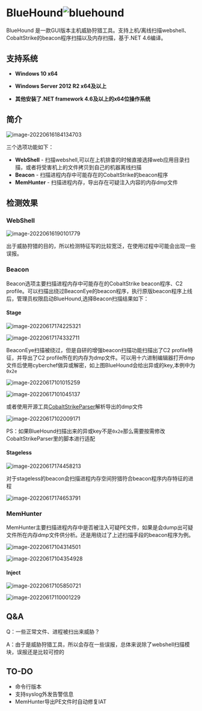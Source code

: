 # BlueHound![bluehound](img/bluehound.png)

BlueHound 是一款GUI版本主机威胁狩猎工具。支持上机/离线扫描webshell、CobaltStrike的beacon程序扫描以及内存扫描，基于.NET 4.6编译。

## 支持系统

- **Windows 10 x64**

- **Windows Server 2012 R2 x64及以上**

- **其他安装了.NET framework 4.6及以上的x64位操作系统**

  

## 简介

![image-20220616184134703](img/dashboard.png)

三个选项功能如下：

- **WebShell** - 扫描webshell,可以在上机排查的时候直接选择web应用目录扫描，或者将受害机上的文件拷贝到自己的机器离线扫描
- **Beacon** - 扫描进程内存中可能存在的CobaltStrike的beacon程序
- **MemHunter** - 扫描进程内存，导出存在可疑注入内容的内存dmp文件

## 检测效果

### WebShell

![image-20220616190101779](img/webshell.png)

出于威胁狩猎的目的，所以检测特征写的比较宽泛，在使用过程中可能会出现一些误报。

### Beacon

Beacon选项主要扫描进程内存中可能存在的CobaltStrike beacon程序、C2 profile。可以扫描出绕过BeaconEye的beacon程序，执行原版beacon程序上线后，管理员权限启动BlueHound,选择Beacon扫描结果如下：

#### Stage

![image-20220617174225321](img/beaconeye-satge.png)

![image-20220617174332711](img/hound-c2.png)

BeaconEye扫描被绕过，但是自研的增强beacon扫描功能扫描出了C2 profile特征，并导出了C2 profile所在的内存为dmp文件。可以用十六进制编辑器打开dmp文件后使用cyberchef做异或解密，如上图BlueHound会给出异或的key,本例中为`0x2e`

![image-20220617101015259](img/hxd.png)

![image-20220617101045137](img/cyberchef.png)

或者使用开源工具[CobaltStrikeParser](https://github.com/Sentinel-One/CobaltStrikeParser)解析导出的dmp文件

![image-20220617102009171](img/cs-parser.png)

PS：如果BlueHound扫描出来的异或key不是`0x2e`那么需要按需修改CobaltStrikeParser里的脚本进行适配

#### Stageless

![image-20220617174458213](img/beaconeye-stageless.png)

对于stageless的beacon会扫描进程内存空间狩猎符合beacon程序内存特征的进程

![image-20220617174653791](img/hound-stageless.png)

### MemHunter

MemHunter主要扫描进程内存中是否被注入可疑PE文件，如果是会dump出可疑文件所在内存dmp文件供分析。还是用绕过了上述扫描手段的beacon程序为例。

![image-20220617104314501](img/mem-1.png)

![image-20220617104354928](img/mem-2.png)



#### Inject

![image-20220617105850721](img/inject.png)

![image-20220617110001229](img/cs-parser2.png)

## Q&A

Q：一些正常文件、进程被扫出来威胁？

A：由于是威胁狩猎工具，所以会存在一些误报，总体来说除了webshell扫描模块，误报还是比较可控的



## TO-DO

- 命令行版本
- 支持syslog外发告警信息
- MemHunter导出PE文件时自动修复IAT